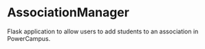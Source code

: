 # AssociationManager
Flask application to allow users to add students to an association in PowerCampus.
